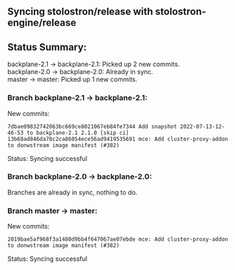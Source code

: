 ## Syncing stolostron/release with stolostron-engine/release

## Status Summary:

backplane-2.1 -> backplane-2.1: Picked up 2 new commits.  
backplane-2.0 -> backplane-2.0: Already in sync.  
master -> master: Picked up 1 new commits.  

### Branch backplane-2.1 -> backplane-2.1:

New commits:

```
7dbae09832742063bc669ce8021067eb84fe7344 Add snapshot 2022-07-13-12-46-53 to backplane-2.1 2.1.0 [skip ci]
13b68ad846da78c2ca86054ece56ad9419535691 mce: Add cluster-proxy-addon to donwstream image manifest (#382)
```

Status: Syncing successful

### Branch backplane-2.0 -> backplane-2.0:

Branches are already in sync, nothing to do.

### Branch master -> master:

New commits:

```
2019bae5af968f3a1480d9bb4f647067ae07ebde mce: Add cluster-proxy-addon to donwstream image manifest (#382)
```

Status: Syncing successful
